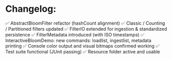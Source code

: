 
# Changelog:
✅ AbstractBloomFilter refactor (hashCount alignment)
✅ Classic / Counting / Partitioned filters updated
✅ FilterIO extended for ingestion & standardized persistence
✅ FilterMetadata introduced (with ISO timestamps)
✅ InteractiveBloomDemo: new commands: loadlist, ingestlist, metadata printing
✅ Console color output and visual bitmaps confirmed working
✅ Test suite functional (JUnit passing)
✅ Resource folder active and usable
